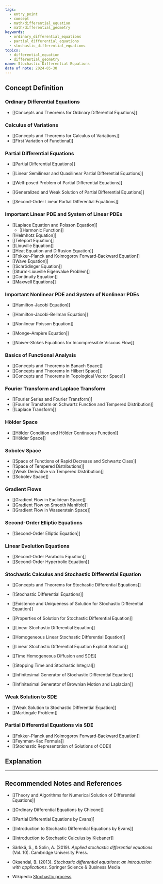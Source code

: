 ```yaml
---
tags:
  - entry_point
  - concept
  - math/differential_equation
  - math/differential_geometry
keywords:
  - ordinary_differential_equations
  - partial_differential_equations
  - stochastic_differential_equations
topics:
  - differential_equation
  - differential_geometry
name: Stochastic Differential Equations
date of note: 2024-05-30
---
```


## Concept Definition

### Ordinary Differential Equations

- [[Concepts and Theorems for Ordinary Differential Equations]]

### Calculus of Variations

- [[Concepts and Theorems for Calculus of Variations]]
- [[First Variation of Functional]]

### Partial Differential Equations

- [[Partial Differential Equations]]
- [[Linear Semilinear and Quasilinear Partial Differential Equations]]
- [[Well-posed Problem of Partial Differential Equations]]
- [[Generalized and Weak Solution of Partial Differential Equations]]

- [[Second-Order Linear Partial Differential Equations]]


### Important Linear PDE and System of Linear PDEs

- [[Laplace Equation and Poisson Equation]]
	- [[Harmonic Function]]
- [[Helmhotz Equation]]
- [[Teleport Equation]]
- [[Liouville Equation]]
- [[Heat Equation and Diffusion Equation]]
- [[Fokker–Planck and Kolmogorov Forward-Backward Equation]]
- [[Wave Equation]]
- [[Schrödinger Equation]]
- [[Sturm-Liouville Eigenvalue Problem]]
- [[Continuity Equation]]
- [[Maxwell Equations]]

### Important Nonlinear PDE and System of Nonlinear PDEs

- [[Hamilton-Jacobi Equation]]
- [[Hamilton-Jacobi-Bellman Equation]]
- [[Nonlinear Poisson Equation]]
- [[Monge–Ampère Equation]]

- [[Naiver-Stokes Equations for Incompressible Viscous Flow]]



### Basics of Functional Analysis

- [[Concepts and Theorems in Banach Space]]
- [[Concepts and Theorems in Hilbert Space]]
- [[Concepts and Theorems in Topological Vector Space]]


### Fourier Transform and Laplace Transform

- [[Fourier Series and Fourier Transform]]
- [[Fourier Transform on Schwartz Function and Tempered Distribution]]
- [[Laplace Transform]]


### Hölder Space

- [[Hölder Condition and Hölder Continuous Function]]
- [[Hölder Space]]


### Sobolev Space

- [[Space of Functions of Rapid Decrease and Schwartz Class]]
- [[Space of Tempered Distributions]]
- [[Weak Derivative via Tempered Distribution]]
- [[Sobolev Space]]


### Gradient Flows

- [[Gradient Flow in Euclidean Space]]
- [[Gradient Flow on Smooth Manifold]]
- [[Gradient Flow in Wasserstein Space]]


### Second-Order Elliptic Equations

- [[Second-Order Elliptic Equation]]

### Linear Evolution Equations

- [[Second-Order Parabolic Equation]]
- [[Second-Order Hyperbolic Equation]]




### Stochastic Calculus and Stochastic Differential Equation

- [[Concepts and Theorems for Stochastic Differential Equations]]

- [[Stochastic Differential Equations]]
- [[Existence and Uniqueness of Solution for Stochastic Differential Equation]]
- [[Properties of Solution for Stochastic Differential Equation]]
- [[Linear Stochastic Differential Equation]]
- [[Homogeneous Linear Stochastic Differential Equation]]
- [[Linear Stochastic Differential Equation Explicit Solution]]
- [[Time Homogeneous Diffusion and SDE]]

- [[Stopping Time and Stochastic Integral]]
- [[Infinitesimal Generator of Stochastic Differential Equation]]
- [[Infinitesimal Generator of Brownian Motion and Laplacian]]

### Weak Solution to SDE

- [[Weak Solution to Stochastic Differential Equation]]
- [[Martingale Problem]]


### Partial Differential Equations via SDE

- [[Fokker–Planck and Kolmogorov Forward-Backward Equation]]
- [[Feynman-Kac Formula]]
- [[Stochastic Representation of Solutions of ODE]]





## Explanation





-----------
##  Recommended Notes and References

- [[Theory and Algorithms for Numerical Solution of Differential Equations]]

- [[Ordinary Differential Equations by Chicone]]
- [[Partial Differential Equations by Evans]]
- [[Introduction to Stochastic Differential Equations by Evans]]
- [[Introduction to Stochastic Calculus by Klebaner]]

- Särkkä, S., & Solin, A. (2019). _Applied stochastic differential equations_ (Vol. 10). Cambridge University Press.
- Oksendal, B. (2013). _Stochastic differential equations: an introduction with applications_. Springer Science & Business Media





- Wikipedia [Stochastic process](https://en.wikipedia.org/wiki/Stochastic_process)